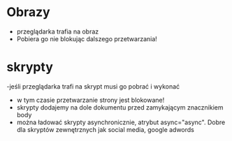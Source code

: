 # Obrazy

- przeglądarka trafia na obraz
- Pobiera go nie blokując dalszego przetwarzania!

# skrypty

 -jeśli przeglądarka trafi na skrypt musi go pobrać i wykonać
 - w tym czasie przetwarzanie strony jest blokowane!
 - skrypty dodajemy na dole dokumentu przed zamykającym znacznikiem body
 - można ładować skrypty asynchronicznie, atrybut async="async". Dobre dla skryptów zewnętrznych jak social media, google adwords